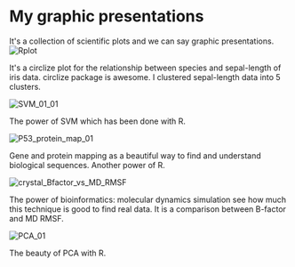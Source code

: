 # My graphic presentations
It's a collection of scientific plots and we can say graphic presentations. 
![Rplot](https://user-images.githubusercontent.com/66325392/211209375-3643cfd1-0929-4b6c-b254-fd18e97452dd.png)

It's a circlize plot for the relationship between species and sepal-length of iris data. circlize package is awesome. 
I clustered sepal-length data into 5 clusters. 


![SVM_01_01](https://user-images.githubusercontent.com/66325392/211211476-a802b6fc-5112-46c8-b085-670446a745a6.jpg)

The power of SVM which has been done with R. 



![P53_protein_map_01](https://user-images.githubusercontent.com/66325392/211211621-5d0e6321-7e04-43b1-8c65-bead64ce350a.jpg)

Gene and protein mapping as a beautiful way to find and understand biological sequences. Another power of R.   


 
 
![crystal_Bfactor_vs_MD_RMSF](https://user-images.githubusercontent.com/66325392/211211799-e770e30c-2855-4b7e-8be8-1d97b1dbd05a.jpg)

The power of bioinformatics: molecular dynamics simulation see how much this technique is good to find real data. It is a comparison between B-factor and MD RMSF. 



![PCA_01](https://user-images.githubusercontent.com/66325392/211212132-b52bbfa1-2130-4d1d-81f6-46c31c06d138.jpg)


The beauty of PCA with R. 
